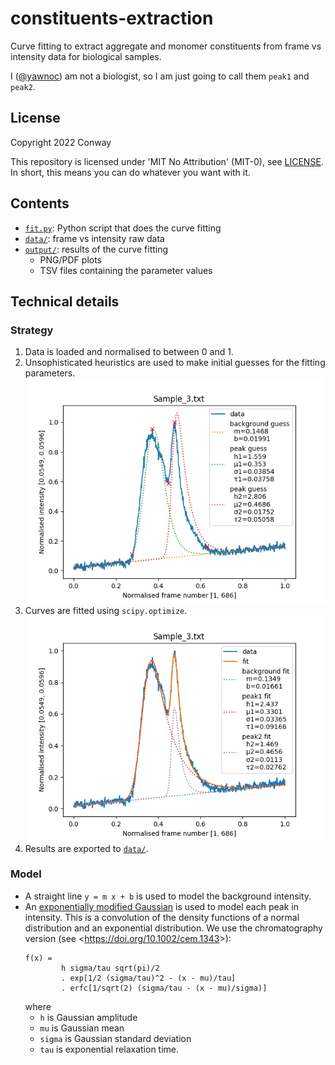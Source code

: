 # constituents-extraction

Curve fitting to extract aggregate and monomer constituents
from frame vs intensity data for biological samples.

I ([@yawnoc]) am not a biologist,
so I am just going to call them `peak1` and `peak2`.

[@yawnoc]: https://github.com/yawnoc


## License

Copyright 2022 Conway

This repository is licensed under 'MIT No Attribution' (MIT-0), see [LICENSE].
In short, this means you can do whatever you want with it.

[LICENSE]: LICENSE


## Contents

- [`fit.py`]: Python script that does the curve fitting
- [`data/`]: frame vs intensity raw data
- [`output/`]: results of the curve fitting
  - PNG/PDF plots
  - TSV files containing the parameter values

[`fit.py`]: fit.py
[`data/`]: data/
[`output/`]: output/


## Technical details

### Strategy

1. Data is loaded and normalised to between 0 and 1.
2. Unsophisticated heuristics are used to make initial guesses
   for the fitting parameters.
   ![Plot of 2-peak parameter guesses for Sample 3 data.][guess-plot]
3. Curves are fitted using `scipy.optimize`.
   ![Plot of 2-peak fit for Sample 3 data.][fit-plot]
4. Results are exported to [`data/`].

### Model

- A straight line `y = m x + b` is used to model the background intensity.
- An [exponentially modified Gaussian] is used to model each peak in intensity.
  This is a convolution of the density functions of
  a normal distribution and an exponential distribution.
  We use the chromatography version (see <<https://doi.org/10.1002/cem.1343>>):
  ````
  f(x) =
          h sigma/tau sqrt(pi)/2
          . exp[1/2 (sigma/tau)^2 - (x - mu)/tau]
          . erfc[1/sqrt(2) (sigma/tau - (x - mu)/sigma)]
  ````
  where
  - `h` is Gaussian amplitude
  - `mu` is Gaussian mean
  - `sigma` is Gaussian standard deviation
  - `tau` is exponential relaxation time.

[exponentially modified Gaussian]:
  https://en.wikipedia.org/wiki/Exponentially_modified_Gaussian_distribution
[guess-plot]: output/guess-Sample_3.txt.png
[fit-plot]: output/fit-Sample_3.txt.png
